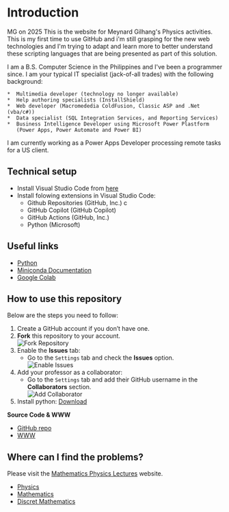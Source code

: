 # Introduction
<html><head>MG on 2025</head></html>
This is the website for Meynard Gilhang's Physics activities.  This is my first time to use GitHub and i'm still grasping for the new web technologies and I'm trying to adapt and learn more to better understand these scripting languages that are being presented as part of this solution.

I am a B.S. Computer Science in the Philippines and I've been a programmer since.  I am your typical IT specialist (jack-of-all trades) with the following background:

    *  Multimedia developer (technology no longer available)
    *  Help authoring specialists (InstallShield)
    *  Web developer (Macromededia ColdFusion, Classic ASP and .Net (vba/c#))
    *  Data specialist (SQL Integration Services, and Reporting Services)
    *  Business Intelligence Developer using Microsoft Power Plastform 
       (Power Apps, Power Automate and Power BI)

I am currently working as a Power Apps Developer processing remote tasks for a US client.

## Technical setup

* Install Visual Studio Code from [here](https://code.visualstudio.com/)
* Install folowing extensions in Visual Studio Code:
    * Github Repositories (GitHub, Inc.) c
    * GitHub Copilot (GitHub Copilot)
    * GitHub Actions (GitHub, Inc.)
    * Python (Microsoft)

## Useful links

* [Python](https://www.python.org/)
* [Miniconda Documentation](https://docs.anaconda.com/miniconda/)
* [Google Colab](https://colab.research.google.com/)



## How to use this repository

Below are the steps you need to follow:

1. Create a GitHub account if you don’t have one.
2. **Fork** this repository to your account.  
   ![Fork Repository](docs/_pics/fork.png)
3. Enable the **Issues** tab:
    - Go to the `Settings` tab and check the **Issues** option.  
      ![Enable Issues](docs/_pics/issues.png)
4. Add your professor as a collaborator:
    - Go to the `Settings` tab and add their GitHub username in the **Collaborators** section.  
      ![Add Collaborator](docs/_pics/collaborators.png)
5. Install python: [Download](https://www.python.org/downloads/)

**Source Code & WWW**

- [GitHub repo](https://github.com/dchorazkiewicz/solutions_repo)
- [WWW](https://dchorazkiewicz.github.io/solutions_repo/)

## Where can I find the problems?

Please visit the [Mathematics Physics Lectures](https://dchorazkiewicz.github.io/Mathematics_Physics_Lectures/) website.

* [Physics](https://dchorazkiewicz.github.io/Mathematics_Physics_Lectures/Physics/Exercises_for_Students/exercises_dch/)
* [Mathematics](https://dchorazkiewicz.github.io/Mathematics_Physics_Lectures/Mathematics/Exercises/)
* [Discret Mathematics](https://dchorazkiewicz.github.io/Mathematics_Physics_Lectures/Discrete_Mathematics/Exercises/)

